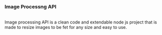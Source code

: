 <h3>Image Processng API</h3>
<br>
Image processing API is a clean code and extendable  node js project that is made to resize images to be fet for any size and easy to use.

